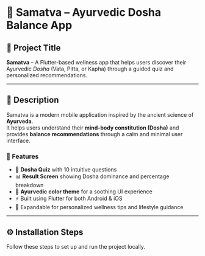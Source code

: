 # 🌿 Samatva – Ayurvedic Dosha Balance App

## 📘 Project Title
**Samatva** – A Flutter-based wellness app that helps users discover their Ayurvedic *Dosha* (Vata, Pitta, or Kapha) through a guided quiz and personalized recommendations.

---

## 🧘 Description
Samatva is a modern mobile application inspired by the ancient science of **Ayurveda**.  
It helps users understand their **mind-body constitution (Dosha)** and provides **balance recommendations** through a calm and minimal user interface.

### 🪷 Features
- 🧠 **Dosha Quiz** with 10 intuitive questions
- 📊 **Result Screen** showing Dosha dominance and percentage breakdown
- 🎨 **Ayurvedic color theme** for a soothing UI experience
- ⚡ Built using Flutter for both Android & iOS
- 💬 Expandable for personalized wellness tips and lifestyle guidance

---

## ⚙️ Installation Steps

Follow these steps to set up and run the project locally.
